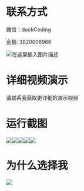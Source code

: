# 联系方式

微信：duckCoding

企鹅: 3820006966

![在这里插入图片描述](http://upload.cxycsx.vip/91ab4bcb4f2c4c6db86365bb6d6e9c62.jpeg)

# 详细视频演示

请联系我获取更详细的演示视频

# 运行截图

![](http://www.bysj52.com/uploadfile/ueditor/image/202306/%E6%AF%95%E8%AE%BEssm688%E5%9F%BA%E4%BA%8Essm%E7%9A%84%E9%AB%98%E6%A0%A1%E5%A4%A7%E5%AD%A6%E7%94%9F%E5%85%9A%E5%BB%BA%E7%B3%BB%E7%BB%9F+jsp%E6%AF%95%E4%B8%9A%E8%AE%BE%E8%AE%A1/4.png)![](http://www.bysj52.com/uploadfile/ueditor/image/202306/%E6%AF%95%E8%AE%BEssm688%E5%9F%BA%E4%BA%8Essm%E7%9A%84%E9%AB%98%E6%A0%A1%E5%A4%A7%E5%AD%A6%E7%94%9F%E5%85%9A%E5%BB%BA%E7%B3%BB%E7%BB%9F+jsp%E6%AF%95%E4%B8%9A%E8%AE%BE%E8%AE%A1/5.png)![](http://www.bysj52.com/uploadfile/ueditor/image/202306/%E6%AF%95%E8%AE%BEssm688%E5%9F%BA%E4%BA%8Essm%E7%9A%84%E9%AB%98%E6%A0%A1%E5%A4%A7%E5%AD%A6%E7%94%9F%E5%85%9A%E5%BB%BA%E7%B3%BB%E7%BB%9F+jsp%E6%AF%95%E4%B8%9A%E8%AE%BE%E8%AE%A1/1.png)![](http://www.bysj52.com/uploadfile/ueditor/image/202306/%E6%AF%95%E8%AE%BEssm688%E5%9F%BA%E4%BA%8Essm%E7%9A%84%E9%AB%98%E6%A0%A1%E5%A4%A7%E5%AD%A6%E7%94%9F%E5%85%9A%E5%BB%BA%E7%B3%BB%E7%BB%9F+jsp%E6%AF%95%E4%B8%9A%E8%AE%BE%E8%AE%A1/2.png)![](http://www.bysj52.com/uploadfile/ueditor/image/202306/%E6%AF%95%E8%AE%BEssm688%E5%9F%BA%E4%BA%8Essm%E7%9A%84%E9%AB%98%E6%A0%A1%E5%A4%A7%E5%AD%A6%E7%94%9F%E5%85%9A%E5%BB%BA%E7%B3%BB%E7%BB%9F+jsp%E6%AF%95%E4%B8%9A%E8%AE%BE%E8%AE%A1/3.png)

# 为什么选择我

![](http://upload.cxycsx.vip/%E7%A8%8B%E5%BA%8F%E8%AE%BE%E8%AE%A1.png)

